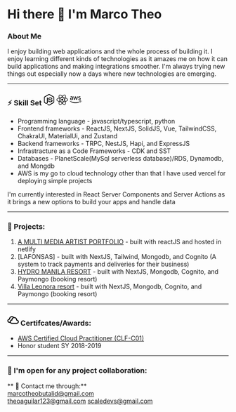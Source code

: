# Hi there 👋 I'm Marco Theo

### About Me
I enjoy building web applications and the whole process of building it.
I enjoy learning different kinds of technologies as it amazes me on how
it can build applications and making integrations smoother. I'm always trying new things out especially now a days where new technologies are emerging.

---

### ⚡ Skill Set [<img width="26px" src="./images/node-dot-js.svg" />](./images/node-dot-js.svg) [<img width="26px" src="./images/react.svg" />](./images/react.svg) [<img width="26px" src="./images/amazonaws.svg" />](./images/amazonaws.svg)

  * Programming language - javascript/typescript, python
  * Frontend frameworks - ReactJS, NextJS, SolidJS, Vue, TailwindCSS, ChakraUI, MaterialUi, and Zustand
  * Backend frameworks - TRPC, NestJS, Hapi, and ExpressJS
  * Infrastracture as a Code Frameworks - CDK and SST
  * Databases - PlanetScale(MySql serverless database)/RDS, Dynamodb, and Mongdb
  * AWS is my go to cloud technology other than that I have used vercel for deploying simple projects

I'm currently interested in React Server Components and Server Actions as it brings a new options to build your apps and handle data

---

### 🔭 Projects:

1. [A MULTI MEDIA ARTIST PORTFOLIO](https://www.gualbertsansual.com/) - built with reactJS and hosted in netlify
2. [LAFONSAS] - built with NextJS, Tailwind, Mongodb, and Cognito (A system to track payments and deliveries for their business)
3. [HYDRO MANILA RESORT](https://www.hydroresortmnl.com/) - built with NextJS, Mongodb, Cognito, and Paymongo (booking resort)
4. [Villa Leonora resort](https://villaleonoraresort.com/) - built with NextJS, Mongodb, Cognito, and Paymongo (booking resort)
---

### [<img width="26px" src="./images/iconmonstr-weather-12.svg" />](./images/iconmonstr-weather-12.svg) Certifcates/Awards:

* [AWS Certified Cloud Practitioner (CLF-C01)](https://www.youracclaim.com/badges/fc68ef7f-ee20-41a2-86e0-1e40f614533e/linked_in_profile)
* Honor student SY 2018-2019
---

### 👯 I'm open for any project collaboration:
** 💬 Contact me through:**  
marcotheobutalid@gmail.com  
theoaguilar123@gmail.com
scaledevs@gmail.com
<!--
**mabutalid/mabutalid** is a ✨ _special_ ✨ repository because its `README.md` (this file) appears on your GitHub profile.

Here are some ideas to get you started:

- 🔭 I’m currently working on ...
- 🌱 I’m currently learning ...
- 👯 I’m looking to collaborate on ...
- 🤔 I’m looking for help with ...
- 💬 Ask me about ...
- 📫 How to reach me: ...
- 😄 Pronouns: ...
- ⚡ Fun fact: ...
-->
